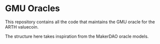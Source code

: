 # GMU Oracles

This repository contains all the code that maintains the GMU oracle for the ARTH valuecoin.

The structure here takes inspiration from the MakerDAO oracle models.
